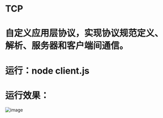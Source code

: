 # TCP
# 自定义应用层协议，实现协议规范定义、解析、服务器和客户端间通信。 
# 运行：node client.js
# 运行效果：
![image](https://github.com/sjtuLLWWTT/TCP/blob/main/preview.png)
